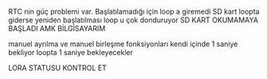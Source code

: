 RTC nin güç problemi var. Başlatılamadığı için loop a giremedi
SD kart loopta giderse yeniden başlatılması loop u çok donduruyor
SD KART OKUMAMAYA BAŞLADI AMK BİLGİSAYARIM

manuel ayrılma ve manuel birleşme fonksiyonları kendi içinde 1 saniye bekliyor
loopta 1 saniye bekleyecekler

LORA STATUSU KONTROL ET